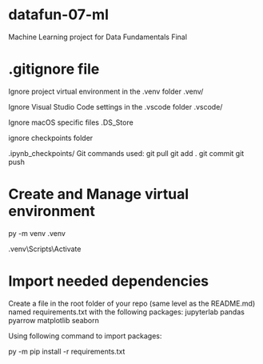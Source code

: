 # datafun-07-ml
Machine Learning project for Data Fundamentals Final

# .gitignore file
Ignore project virtual environment in the .venv folder
.venv/

Ignore Visual Studio Code settings in the .vscode folder
.vscode/

Ignore macOS specific files
.DS_Store

ignore checkpoints folder

 .ipynb_checkpoints/
Git commands used:
git pull
git add .
git commit 
git push
# Create and Manage virtual environment
py -m venv .venv

.venv\Scripts\Activate
# Import needed dependencies
Create a file in the root folder of your repo (same level as the README.md) named requirements.txt with the following packages:
jupyterlab
pandas
pyarrow
matplotlib
seaborn

Using following command to import packages:

py -m pip install -r requirements.txt